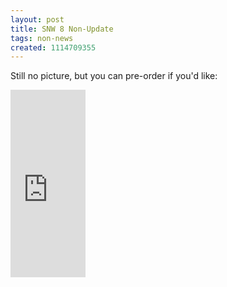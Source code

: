 ```yaml
---
layout: post
title: SNW 8 Non-Update
tags: non-news
created: 1114709355
---
```

Still no picture, but you can pre-order if you'd like:

<iframe src="http://rcm.amazon.com/e/cm?t=mcdema-20&o=1&p=8&l=as1&asins=1416503455&fc1=000000&=1&lc1=004477&bc1=000000&lt1=_blank&IS2=1&f=ifr&bg1=ffffff&f=ifr"  width="120" height="300" scrolling="no" marginwidth="0" marginheight="0" frameborder="0"></iframe>
